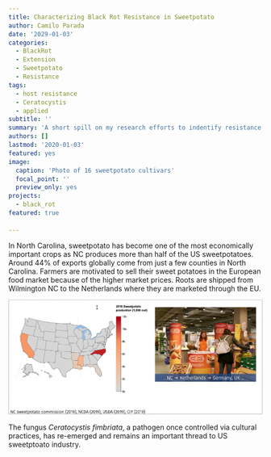 ```yaml
---
title: Characterizing Black Rot Resistance in Sweetpotato
author: Camilo Parada
date: '2029-01-03'
categories:
  - BlackRot
  - Extension
  - Sweetpotato
  - Resistance
tags:
  - host resistance
  - Ceratocystis
  - applied
subtitle: ''
summary: 'A short spill on my research efforts to indentify resistance in sweetpotato to black rot.'
authors: []
lastmod: '2020-01-03'
featured: yes
image:
  caption: 'Photo of 16 sweetpotato cultivars'
  focal_point: ''
  preview_only: yes
projects: 
  - black_rot
featured: true

---
```


In North Carolina, sweetpotato has become one of the most economically important crops as NC produces more than half of the US sweetpotatoes. Around 44% of exports globally come from just a few counties in North Carolina. Farmers are motivated to sell their sweet potatoes in the European food market because of the higher market prices. Roots are shipped from Wilmington NC to the Netherlands where they are marketed through the EU. 

![](sweetpotato_intro.png)

The fungus *Ceratocystis fimbriata*, a pathogen once controlled via cultural practices, has re-emerged and remains an important thread to US sweetptoato industry. 

